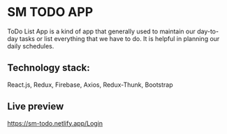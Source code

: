 # SM TODO APP
ToDo List App is a kind of app that generally used to maintain our day-to-day tasks or list everything that we have to do. It is helpful in planning our daily schedules.

## Technology stack:
React.js, Redux, Firebase, Axios, Redux-Thunk, Bootstrap

## Live preview
https://sm-todo.netlify.app/Login

